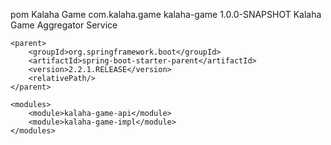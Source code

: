 <packaging>pom</packaging>
<description>Kalaha Game</description>
<groupId>com.kalaha.game</groupId>
<artifactId>kalaha-game</artifactId>
<version>1.0.0-SNAPSHOT</version>
<name>Kalaha Game Aggregator Service</name>

	<parent>
		<groupId>org.springframework.boot</groupId>
		<artifactId>spring-boot-starter-parent</artifactId>
		<version>2.2.1.RELEASE</version>
		<relativePath/>
	</parent>

	<modules>
		<module>kalaha-game-api</module>
		<module>kalaha-game-impl</module>
	</modules>